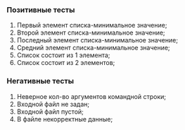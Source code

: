 ### Позитивные тесты

1. Первый элемент списка-минимальное значение;
2. Второй элемент списка-минимальное значение;
3. Последный элемент списка-минимальное значение;
4. Средний элемент списка-минимальное значение;
5. Список состоит из 1 элемента;
6. Список состоит из 2 элементов;

### Негативные тесты

1. Неверное кол-во аргументов командной строки;
2. Входной файл не задан;
3. Входной файл пустой;
4. В файле некорректные данные;